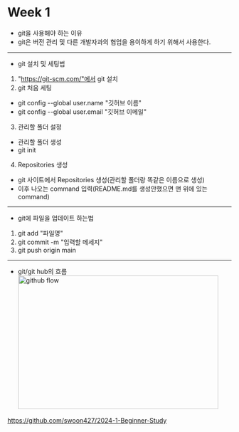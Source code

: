 Week 1
=============

* git을 사용해야 하는 이유
 * git은 버전 관리 및 다른 개발자과의 협업을 용이하게 하기 위해서 사용한다.
-------------------------------------------------------------------------
* git 설치 및 세팅법
1. "https://git-scm.com/"에서 git 설치
2. git 처음 세팅
 - git config --global user.name "깃허브 이름"
 - git config --global user.email "깃허브 이메일"
3. 관리할 폴더 설정
 - 관리할 폴더 생성
 - git init
4. Repositories 생성
 - git 사이트에서 Repositories 생성(관리할 폴더랑 똑같은 이름으로 생성)
 - 이후 나오는 command 입력(README.md를 생성안했으면 맨 위에 있는 command)
-------------------------------------------------------------------------
 * git에 파일을 업데이트 하는법
 1. git add "파일명"
 2. git commit -m "입력할 메세지"
 3. git push origin main
-------------------------------------------------------------------------
* git/git hub의 흐름
<img src="C:\Users\swhu\Desktop\vscode\github\2024-1-Beginner-Study\Week1\github_flow.png" width="450px" height="300px" title="github flow" alt="github flow"></img>

<https://github.com/swoon427/2024-1-Beginner-Study>
